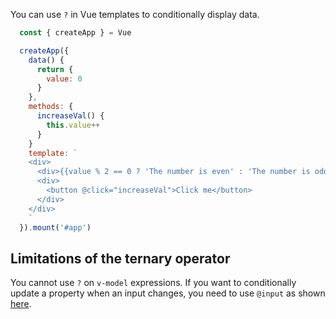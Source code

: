You can use `?` in Vue templates to conditionally display data.


<script src="https://unpkg.com/vue@3/dist/vue.global.js"></script>

<div id="app"></div>

<script>
  const { createApp } = Vue

  createApp({
    data() {
      return {
        value: 0
      }
    },
    methods: {
      increaseVal() {
        this.value++
      }
    },
    template: `
    <div>
      <div>{{value}}</div>
      <div>{{value % 2 == 0 ? 'The number is even' : 'The number is odd'}}</div>
      <div>
        <button @click="increaseVal">Click me</button>
      </div>
    </div>
    `
  }).mount('#app')
</script>

```javascript
  const { createApp } = Vue

  createApp({
    data() {
      return {
        value: 0
      }
    },
    methods: {
      increaseVal() {
        this.value++
      }
    }
    template: `
    <div>
      <div>{{value % 2 == 0 ? 'The number is even' : 'The number is odd'}}</div>
      <div>
        <button @click="increaseVal">Click me</button>
      </div>
    </div>
    `
  }).mount('#app')
```

## Limitations of the ternary operator

You cannot use `?` on `v-model` expressions.
If you want to conditionally update a property when an input changes, you need to use `@input` as shown [here](/tutorials/vue/v-model.html).